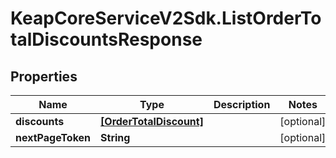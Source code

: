 # KeapCoreServiceV2Sdk.ListOrderTotalDiscountsResponse

## Properties

Name | Type | Description | Notes
------------ | ------------- | ------------- | -------------
**discounts** | [**[OrderTotalDiscount]**](OrderTotalDiscount.md) |  | [optional] 
**nextPageToken** | **String** |  | [optional] 


